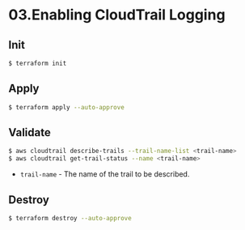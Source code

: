 # 03.Enabling CloudTrail Logging

## Init

```bash
$ terraform init
```

## Apply

```bash
$ terraform apply --auto-approve
```

## Validate

```bash
$ aws cloudtrail describe-trails --trail-name-list <trail-name>
$ aws cloudtrail get-trail-status --name <trail-name>
```

- `trail-name` - The name of the trail to be described.

## Destroy

```bash
$ terraform destroy --auto-approve
```